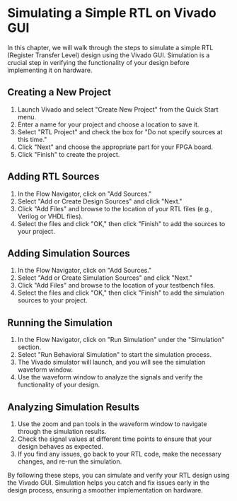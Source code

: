 # Simulating a Simple RTL on Vivado GUI

In this chapter, we will walk through the steps to simulate a simple RTL (Register Transfer Level) design using the Vivado GUI. Simulation is a crucial step in verifying the functionality of your design before implementing it on hardware.

## Creating a New Project

1. Launch Vivado and select "Create New Project" from the Quick Start menu.
2. Enter a name for your project and choose a location to save it.
3. Select "RTL Project" and check the box for "Do not specify sources at this time."
4. Click "Next" and choose the appropriate part for your FPGA board.
5. Click "Finish" to create the project.

## Adding RTL Sources

1. In the Flow Navigator, click on "Add Sources."
2. Select "Add or Create Design Sources" and click "Next."
3. Click "Add Files" and browse to the location of your RTL files (e.g., Verilog or VHDL files).
4. Select the files and click "OK," then click "Finish" to add the sources to your project.

## Adding Simulation Sources

1. In the Flow Navigator, click on "Add Sources."
2. Select "Add or Create Simulation Sources" and click "Next."
3. Click "Add Files" and browse to the location of your testbench files.
4. Select the files and click "OK," then click "Finish" to add the simulation sources to your project.

## Running the Simulation

1. In the Flow Navigator, click on "Run Simulation" under the "Simulation" section.
2. Select "Run Behavioral Simulation" to start the simulation process.
3. The Vivado simulator will launch, and you will see the simulation waveform window.
4. Use the waveform window to analyze the signals and verify the functionality of your design.

## Analyzing Simulation Results

1. Use the zoom and pan tools in the waveform window to navigate through the simulation results.
2. Check the signal values at different time points to ensure that your design behaves as expected.
3. If you find any issues, go back to your RTL code, make the necessary changes, and re-run the simulation.

By following these steps, you can simulate and verify your RTL design using the Vivado GUI. Simulation helps you catch and fix issues early in the design process, ensuring a smoother implementation on hardware.
